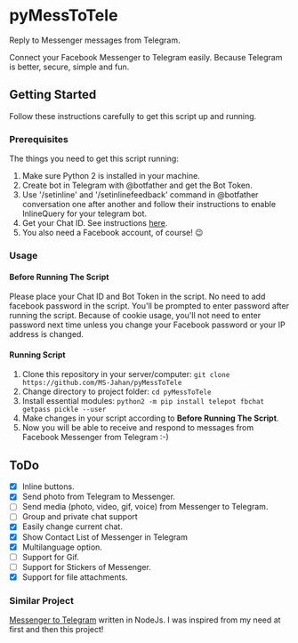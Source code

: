# pyMessToTele
Reply to Messenger messages from Telegram.

Connect your Facebook Messenger to Telegram easily. Because Telegram is better, secure, simple and fun.

## Getting Started
Follow these instructions carefully to get this script up and running.

### Prerequisites
The things you need to get this script running:
1. Make sure Python 2 is installed in your machine.
2. Create bot in Telegram with @botfather and get the Bot Token.
3. Use '/setinline' and '/setinlinefeedback' command in @botfather conversation one after another and follow their instructions to enable InlineQuery for your telegram bot.
4. Get your Chat ID. See instructions [here](https://stackoverflow.com/questions/32423837/telegram-bot-how-to-get-a-group-chat-id).
5. You also need a Facebook account, of course! 😉


### Usage

#### Before Running The Script
Please place your Chat ID and Bot Token in the script. No need to add facebook password in the script. You'll be prompted to enter password after running the script. Because of cookie usage, you'll not need to enter password next time unless you change your Facebook password or your IP address is changed.

#### Running Script
1. Clone this repository in your server/computer: `git clone https://github.com/MS-Jahan/pyMessToTele`
2. Change directory to project folder: `cd pyMessToTele`
3. Install essential modules: `python2 -m pip install telepot fbchat getpass pickle --user`
4. Make changes in your script according to **Before Running The Script**.
5. Now you will be able to receive and respond to messages from Facebook Messenger from Telegram :-)

## ToDo

- [x] Inline buttons.
- [x] Send photo from Telegram to Messenger.
- [ ] Send media (photo, video, gif, voice) from Messenger to Telegram.
- [ ] Group and private chat support
- [x] Easily change current chat.
- [x] Show Contact List of Messenger in Telegram
- [x] Multilanguage option.
- [ ] Support for Gif.
- [ ] Support for Stickers of Messenger.
- [x] Support for file attachments.

### Similar Project

[Messenger to Telegram](https://github.com/AlexR1712/messenger-to-telegram) written in NodeJs. I was inspired from my need at first and then this project!
